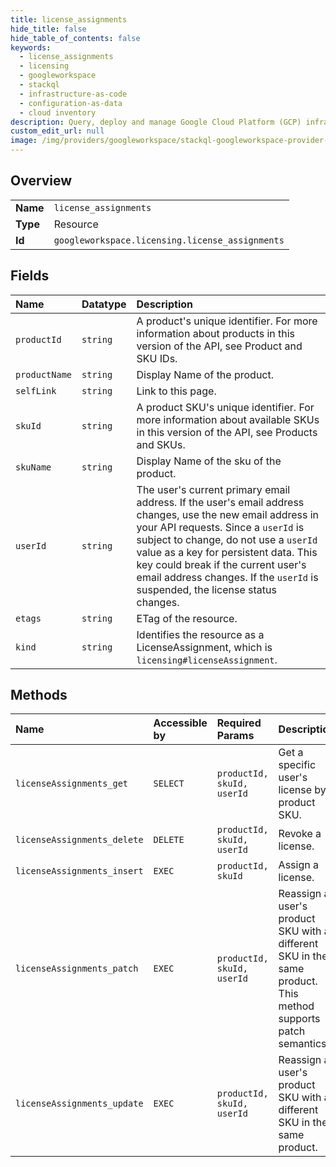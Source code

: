 ```yaml
---
title: license_assignments
hide_title: false
hide_table_of_contents: false
keywords:
  - license_assignments
  - licensing
  - googleworkspace    
  - stackql
  - infrastructure-as-code
  - configuration-as-data
  - cloud inventory
description: Query, deploy and manage Google Cloud Platform (GCP) infrastructure and resources using SQL
custom_edit_url: null
image: /img/providers/googleworkspace/stackql-googleworkspace-provider-featured-image.png
---
```

  
    

## Overview
<table><tbody>
<tr><td><b>Name</b></td><td><code>license_assignments</code></td></tr>
<tr><td><b>Type</b></td><td>Resource</td></tr>
<tr><td><b>Id</b></td><td><code>googleworkspace.licensing.license_assignments</code></td></tr>
</tbody></table>

## Fields
| Name | Datatype | Description |
|:-----|:---------|:------------|
| `productId` | `string` | A product's unique identifier. For more information about products in this version of the API, see Product and SKU IDs. |
| `productName` | `string` | Display Name of the product. |
| `selfLink` | `string` | Link to this page. |
| `skuId` | `string` | A product SKU's unique identifier. For more information about available SKUs in this version of the API, see Products and SKUs. |
| `skuName` | `string` | Display Name of the sku of the product. |
| `userId` | `string` | The user's current primary email address. If the user's email address changes, use the new email address in your API requests. Since a `userId` is subject to change, do not use a `userId` value as a key for persistent data. This key could break if the current user's email address changes. If the `userId` is suspended, the license status changes. |
| `etags` | `string` | ETag of the resource. |
| `kind` | `string` | Identifies the resource as a LicenseAssignment, which is `licensing#licenseAssignment`. |
## Methods
| Name | Accessible by | Required Params | Description |
|:-----|:--------------|:----------------|:------------|
| `licenseAssignments_get` | `SELECT` | `productId, skuId, userId` | Get a specific user's license by product SKU. |
| `licenseAssignments_delete` | `DELETE` | `productId, skuId, userId` | Revoke a license. |
| `licenseAssignments_insert` | `EXEC` | `productId, skuId` | Assign a license. |
| `licenseAssignments_patch` | `EXEC` | `productId, skuId, userId` | Reassign a user's product SKU with a different SKU in the same product. This method supports patch semantics. |
| `licenseAssignments_update` | `EXEC` | `productId, skuId, userId` | Reassign a user's product SKU with a different SKU in the same product. |
